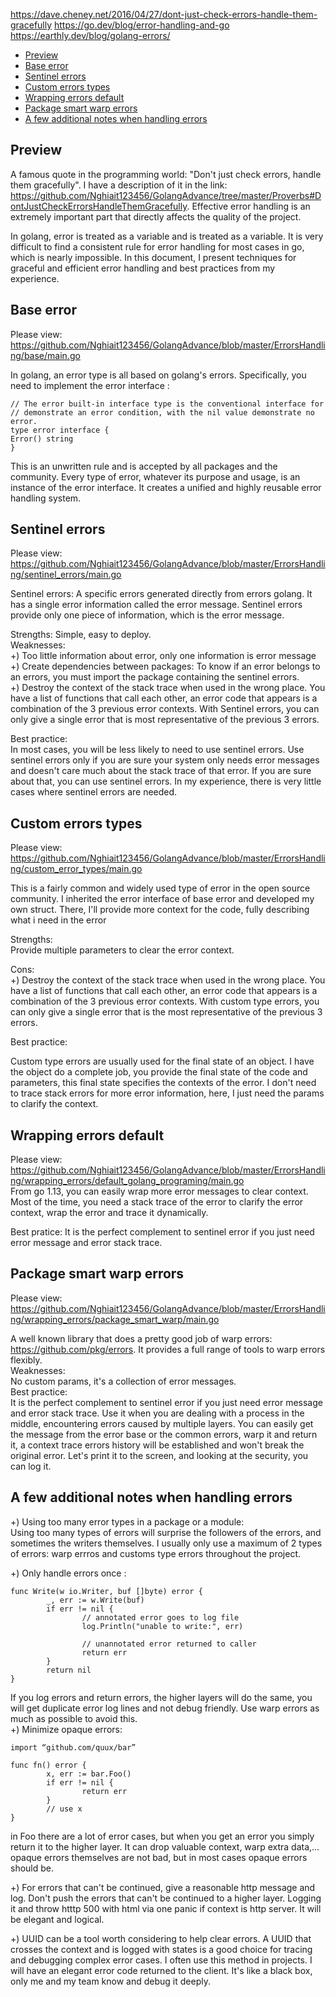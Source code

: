 https://dave.cheney.net/2016/04/27/dont-just-check-errors-handle-them-gracefully
https://go.dev/blog/error-handling-and-go
https://earthly.dev/blog/golang-errors/

- [Preview](#Preview)
- [Base error](#BaseError)
- [Sentinel errors](#SentinelErrors)
- [Custom errors types](#CustomErrorsTypes)
- [Wrapping errors default](#WrappingErrorsDefault)
- [Package smart warp errors](#PackageSmartWarpErrors)
- [A few additional notes when handling errors](#AFewAdditionalNotesWhenHandlingErrors)

## Preview <a name="Preview"></a>

A famous quote in the programming world: "Don't just check errors, handle them gracefully". I have a description of it
in the
link: https://github.com/Nghiait123456/GolangAdvance/tree/master/Proverbs#DontJustCheckErrorsHandleThemGracefully.
Effective error handling is an extremely important part that directly affects the quality of the project. </br>

In golang, error is treated as a variable and is treated as a variable. It is very difficult to find a consistent rule
for error handling for most cases in go, which is nearly impossible. In this document, I present techniques for graceful
and efficient error handling and best practices from my experience. </br>

## Base error <a name="BaseError"></a>

Please view: https://github.com/Nghiait123456/GolangAdvance/blob/master/ErrorsHandling/base/main.go </br>

In golang, an error type is all based on golang's errors. Specifically, you need to implement the error
interface : </br>

```
// The error built-in interface type is the conventional interface for
// demonstrate an error condition, with the nil value demonstrate no error.
type error interface {
Error() string
}
```

This is an unwritten rule and is accepted by all packages and the community. Every type of error, whatever its purpose
and usage, is an instance of the error interface. It creates a unified and highly reusable error handling system. </br>

## Sentinel errors <a name="SentinelErrors"></a>

Please view: https://github.com/Nghiait123456/GolangAdvance/blob/master/ErrorsHandling/sentinel_errors/main.go </br>

Sentinel errors: A specific errors generated directly from errors golang. It has a single error information called the
error message. Sentinel errors provide only one piece of information, which is the error message. </br>

Strengths: Simple, easy to deploy. </br>
Weaknesses: </br>
+) Too little information about error, only one information is error message </br>
+) Create dependencies between packages: To know if an error belongs to an errors, you must import the package
containing the sentinel errors. </br>
+) Destroy the context of the stack trace when used in the wrong place. You have a list of functions that call each
other, an error code that appears is a combination of the 3 previous error contexts. With Sentinel errors, you can only
give a single error that is most representative of the previous 3 errors. </br>

Best practice: </br>
In most cases, you will be less likely to need to use sentinel errors. Use sentinel errors only if you are sure your
system only needs error messages and doesn't care much about the stack trace of that error. If you are sure about that,
you can use sentinel errors. In my experience, there is very little cases where sentinel errors are needed. </br>

## Custom errors types <a name="CustomErrorsTypes"></a>

Please view:
https://github.com/Nghiait123456/GolangAdvance/blob/master/ErrorsHandling/custom_error_types/main.go </br>

This is a fairly common and widely used type of error in the open source community. I inherited the error interface of
base error and developed my own struct. There, I'll provide more context for the code, fully describing what i need in
the error </br>

Strengths: </br>
Provide multiple parameters to clear the error context. </br>

Cons: </br>
+) Destroy the context of the stack trace when used in the wrong place. You have a list of functions that call each
other, an error code that appears is a combination of the 3 previous error contexts. With custom type errors, you can
only
give a single error that is the most representative of the previous 3 errors. </br>

Best practice: <br>

Custom type errors are usually used for the final state of an object. I have the object do a complete job, you provide
the final state of the code and parameters, this final state specifies the contexts of the error. I don't need to trace
stack errors for more error information, here, I just need the params to clarify the context. </br>

## Wrapping errors default <a name="WrappingErrorsDefault"></a>

Please
view: https://github.com/Nghiait123456/GolangAdvance/blob/master/ErrorsHandling/wrapping_errors/default_golang_programing/main.go </br>
From go 1.13, you can easily wrap more error messages to clear context. Most of the time, you need a stack trace of the
error to clarify the error context, wrap the error and trace it dynamically.

Best pratice:
It is the perfect complement to sentinel error if you just need error message and error stack trace. </br>

## Package smart warp errors <a name="PackageSmartWarpErrors"></a>

Please
view: https://github.com/Nghiait123456/GolangAdvance/blob/master/ErrorsHandling/wrapping_errors/package_smart_warp/main.go </br>

A well known library that does a pretty good job of warp errors: https://github.com/pkg/errors. It provides a full range
of tools to warp errors flexibly. </br>
Weaknesses: </br>
No custom params, it's a collection of error messages. </br>
Best practice: </br>
It is the perfect complement to sentinel error if you just need error message and error stack trace. Use it when you are
dealing with a process in the middle, encountering errors caused by multiple layers. You can easily get the message from
the error base or the common errors, warp it and return it, a context trace errors history will be established and won't
break the original error. Let's print it to the screen, and looking at the security, you can log it. </br>

## A few additional notes when handling errors <a name="AFewAdditionalNotesWhenHandlingErrors"></a>

+) Using too many error types in a package or a module: <br>
Using too many types of errors will surprise the followers of the errors, and sometimes the writers themselves. I
usually only use a maximum of 2 types of errors: warp errros and customs type errors throughout the project. </br>

+) Only handle errors once : </br>

```
func Write(w io.Writer, buf []byte) error {
        _, err := w.Write(buf)
        if err != nil {
                // annotated error goes to log file
                log.Println("unable to write:", err)
 
                // unannotated error returned to caller
                return err
        }
        return nil
}
```

If you log errors and return errors, the higher layers will do the same, you will get duplicate error log lines and not
debug friendly. Use warp errors as much as possible to avoid this. </br>
+) Minimize opaque errors:

```
import “github.com/quux/bar”

func fn() error {
        x, err := bar.Foo()
        if err != nil {
                return err
        }
        // use x
}
```

in Foo there are a lot of error cases, but when you get an error you simply return it to the higher layer. It can drop
valuable context, warp extra data,... opaque errors themselves are not bad, but in most cases opaque errors should
be. </br>

+) For errors that can't be continued, give a reasonable http message and log. Don't push the errors that can't be
continued to a higher layer. Logging it and throw htttp 500 with html via one panic if context is http server. It will
be elegant and logical. </br>

+) UUID can be a tool worth considering to help clear errors. A UUID that crosses the context and is logged with states
is a good choice for tracing and debugging complex error cases. I often use this method in projects. I will have an
elegant error code returned to the client. It's like a black box, only me and my team know and debug it deeply. </br>